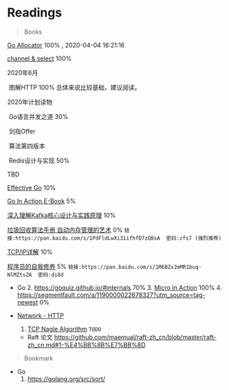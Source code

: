 # Readings

> Books

[Go Allocator](https://www.youtube.com/watch?v=3CR4UNMK_Is) 100% , 2020-04-04 16:21:16

[channel & select](https://www.youtube.com/watch?reload=9&v=d7fFCGGn0Wc&amp=&list=PLe5svQwVF1L5bNxB0smO8gNfAZQYWdIpI) 100%

2020年6月

​	图解HTTP 100%  总体来说比较基础，建议阅读。



2020年计划读物

​	Go语言并发之道 30%

​	剑指Offer

​	算法第四版本

​	Redis设计与实现 50%



TBD

[Effective Go](https://golang.org/doc/effective_go.html#introduction)   10%

[Go In Action,E-Book](https://livebook.manning.com/book/go-in-action/table-of-contents/) 5%

[深入理解Kafka核心设计与实践原理]() 10%

[垃圾回收算法手册  自动内存管理的艺术]()   0% `链接:https://pan.baidu.com/s/1PdFldLwXi31ifhfD7zQ0sA  密码:zfs7 (强烈推荐)`

[TCP/IP详解]() 10%

[程序员的自我修养]() 5%
`链接:https://pan.baidu.com/s/1M6BZx2mMR1buq-NlMZtsZA  密码:di8d`





- Go
  2. https://goquiz.github.io/#internals 70%
  3. [Micro In Action](https://medium.com/@dche423/micro-in-action-1be29b057f2d) 100%
  4. https://segmentfault.com/a/1190000022678327?utm_source=tag-newest  0%

- [Network - HTTP](https://developer.mozilla.org/zh-CN/docs/Web/HTTP/Basics_of_HTTP)
  
  1. [TCP Nagle Algorithm](https://www.lifewire.com/nagle-algorithm-for-tcp-network-communication-817932)  `TODO`
  
  - Raft 论文
  https://github.com/maemual/raft-zh_cn/blob/master/raft-zh_cn.md#1-%E4%BB%8B%E7%BB%8D
  


> Bookmark
- Go
  1. https://golang.org/src/sort/



